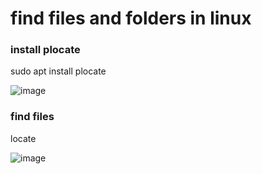 # find files and folders in linux 

### install plocate

sudo apt install plocate

![image](https://user-images.githubusercontent.com/99254634/208647534-7533dfce-9679-4a82-aa66-14e9bbb45834.png)

### find files

locate <enter-file-name>

![image](https://user-images.githubusercontent.com/99254634/208647670-be81bf39-3253-4c16-88bc-7f4ea513dbea.png)


  
